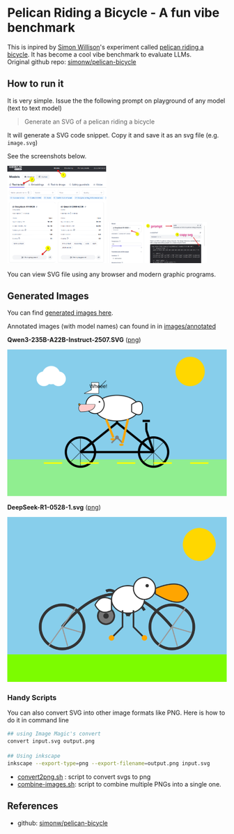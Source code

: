 # Pelican Riding a Bicycle - A fun vibe benchmark

This is inpired by [Simon Willison](https://simonwillison.net/)'s experiment called [pelican riding a bicycle](https://simonwillison.net/tags/pelican-riding-a-bicycle/).  It has become a cool vibe benchmark to evaluate LLMs.  
Original github repo: [simonw/pelican-bicycle](https://github.com/simonw/pelican-bicycle)

## How to run it

It is very simple.  Issue the the following prompt on playground of any model (text to text model)

> Generate an SVG of a pelican riding a bicycle

It will generate a SVG code snippet.  Copy it and save it as an svg file (e.g. `image.svg`)

See the screenshots below.

<img src="studio-1.png" width="45%">
<img src="studio-2.png" width="45%">


You can view SVG file using any browser and modern graphic programs.

## Generated Images

You can find [generated images here](images/).

Annotated images (with model names) can found in in [images/annotated](images/annotated/)

**Qwen3-235B-A22B-Instruct-2507.SVG**  ([png](images/Qwen3-235B-A22B-Instruct-2507-1.png))

![](images/Qwen3-235B-A22B-Instruct-2507-1.svg)

**DeepSeek-R1-0528-1.svg**  ([png](images/DeepSeek-R1-0528-1.png))

![](images/DeepSeek-R1-0528-1.svg)


### Handy Scripts

You can also convert SVG into other image formats like PNG.  Here is how to do it in command line 

```bash
## using Image Magic's convert
convert input.svg output.png

## Using inkscape
inkscape --export-type=png --export-filename=output.png input.svg
```

- [convert2png.sh](convert2png.sh) : script to convert svgs to png 
- [combine-images.sh](combine-images.sh): script to combine multiple PNGs into a single one.



## References

- github: [simonw/pelican-bicycle](https://github.com/simonw/pelican-bicycle)